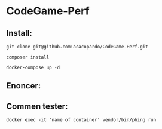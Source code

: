 # CodeGame-Perf

## Install:
`git clone git@github.com:acacopardo/CodeGame-Perf.git`

`composer install`

`docker-compose up -d`

## Enoncer:



## Commen tester:

`docker exec -it 'name of container' vendor/bin/phing run`
